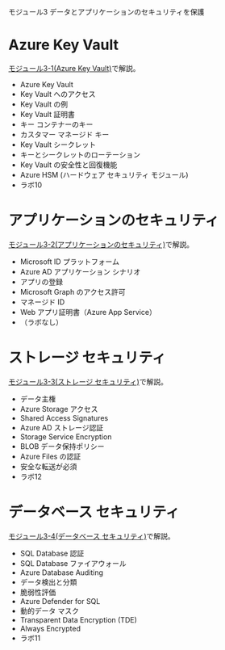 モジュール3 データとアプリケーションのセキュリティを保護

# Azure Key Vault

[モジュール3-1(Azure Key Vault)](mod03-01.md)で解説。

- Azure Key Vault
- Key Vault へのアクセス
- Key Vault の例
- Key Vault 証明書
- キー コンテナーのキー
- カスタマー マネージド キー
- Key Vault シークレット
- キーとシークレットのローテーション
- Key Vault の安全性と回復機能
- Azure HSM (ハードウェア セキュリティ モジュール)
- ラボ10

# アプリケーションのセキュリティ

[モジュール3-2(アプリケーションのセキュリティ)](mod03-02.md)で解説。

- Microsoft ID プラットフォーム
- Azure AD アプリケーション シナリオ
- アプリの登録
- Microsoft Graph のアクセス許可
- マネージド ID
- Web アプリ証明書（Azure App Service）
- （ラボなし）

# ストレージ セキュリティ

[モジュール3-3(ストレージ セキュリティ)](mod03-03.md)で解説。

- データ主権
- Azure Storage アクセス
- Shared Access Signatures
- Azure AD ストレージ認証
- Storage Service Encryption
- BLOB データ保持ポリシー
- Azure Files の認証
- 安全な転送が必須
- ラボ12

# データベース セキュリティ

[モジュール3-4(データベース セキュリティ)](mod03-04.md)で解説。

- SQL Database 認証
- SQL Database ファイアウォール
- Azure Database Auditing
- データ検出と分類
- 脆弱性評価
- Azure Defender for SQL 
- 動的データ マスク
- Transparent Data Encryption (TDE)
- Always Encrypted
- ラボ11
